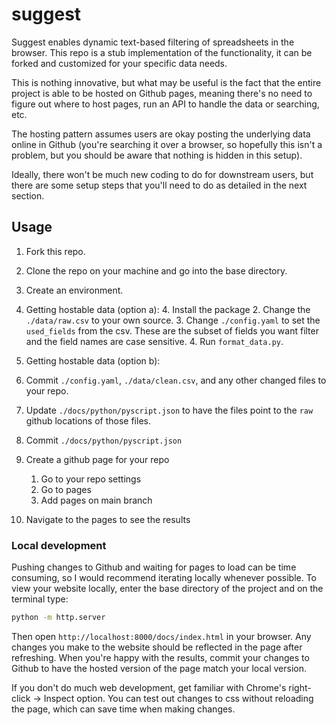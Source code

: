 # suggest

Suggest enables dynamic text-based filtering of spreadsheets in the browser. This repo is a stub implementation of the functionality, it can be forked and customized for your specific data needs.

This is nothing innovative, but what may be useful is the fact that the entire project is able to be hosted on Github pages, meaning there's no need to figure out where to host pages, run an API to handle the data or searching, etc.

The hosting pattern assumes users are okay posting the underlying data online in Github (you're searching it over a browser, so hopefully this isn't a problem, but you should be aware that nothing is hidden in this setup).

Ideally, there won't be much new coding to do for downstream users, but there are some setup steps that you'll need to do as detailed in the next section.

## Usage

1. Fork this repo.
2. Clone the repo on your machine and go into the base directory.
3. Create an environment.
4. Getting hostable data (option a):
    4. Install the package
    2. Change the `./data/raw.csv` to your own source.
    3. Change `./config.yaml` to set the `used_fields` from the csv. These are the subset of fields you want filter and the field names are case sensitive.
    4. Run `format_data.py`.
4. Getting hostable data (option b):

4. Commit `./config.yaml`, `./data/clean.csv`, and any other changed files to your repo.
5. Update `./docs/python/pyscript.json` to have the files point to the `raw` github locations of those files.
6. Commit `./docs/python/pyscript.json`
7. Create a github page for your repo
    1. Go to your repo settings
    2. Go to pages
    3. Add pages on main branch
8. Navigate to the pages to see the results

### Local development

Pushing changes to Github and waiting for pages to load can be time consuming, so I would recommend iterating locally whenever possible. To view your website locally, enter the base directory of the project and on the terminal type:
```bash
python -m http.server
```
Then open `http://localhost:8000/docs/index.html` in your browser. Any changes you make to the website should be reflected in the page after refreshing. When you're happy with the results, commit your changes to Github to have the hosted version of the page match your local version.

If you don't do much web development, get familiar with Chrome's right-click -> Inspect option. You can test out changes to css without reloading the page, which can save time when making changes.